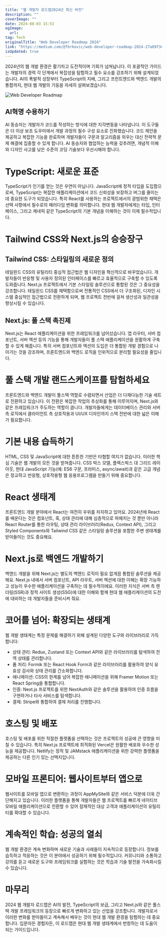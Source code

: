 ```yaml
---
title: "웹 개발자 로드맵2024년 최신 버전"
description: ""
coverImage: ""
date: 2024-08-03 15:53
ogImage:
  url:
tag: Tech
originalTitle: "Web Developer Roadmap 2024"
link: "https://medium.com/@fbrkovic/web-developer-roadmap-2024-27a89f3eb1ba"
isUpdated: true
---
```


2024년의 웹 개발 환경은 활기차고 도전적이며 기회가 넘쳐납니다. 이 포괄적인 가이드는 개발자의 경력 각 단계에서 복잡성을 탐험하고 필수 요소를 강조하기 위해 설계되었습니다. AI의 폭발적 성장부터 TypeScript의 지배, 그리고 프런트엔드와 백엔드 개발의 통합까지, 현대 웹 개발의 기둥을 자세히 살펴보겠습니다.

![Web Developer Roadmap](/assets/img/Web-Developer-Roadmap-2024_0.png)

## AI혁명 수용하기

AI 동승자는 개발자가 코드를 작성하는 방식에 대한 지각변동을 나타냅니다. 이 도구들은 더 이상 보조 도우미에서 개발 과정의 필수 구성 요소로 진화했습니다. 코드 제안을 제공하고 복잡한 기능을 완료하며 개발자들이 구문과 알고리즘을 외우는 대신 전략적 문제 해결에 집중할 수 있게 합니다. AI 동승자와 협업하는 능력을 갖추려면, 개념적 이해와 디자인 사고를 낮은 수준의 코딩 기술보다 우선시해야 합니다.

<!-- seedividend - 사각형 -->

<ins class="adsbygoogle"
     style="display:block"
     data-ad-client="ca-pub-4877378276818686"
     data-ad-slot="1898504329"
     data-ad-format="auto"
     data-full-width-responsive="true"></ins>

<script>
     (adsbygoogle = window.adsbygoogle || []).push({});
</script>

# TypeScript: 새로운 표준

TypeScript가 인기를 얻는 것은 우연이 아닙니다. JavaScript에 정적 타입을 도입함으로써, TypeScript는 복잡한 애플리케이션에서 코드 신뢰성을 보장하고 버그를 줄이는 데 중요한 도구가 되었습니다. 특히 React를 사용하는 프로젝트에서의 광범위한 채택은 선택 사항에서 필수로의 패러다임 변화를 의미합니다. 현대 웹 개발자에게는 타입, 인터페이스, 그리고 제네릭 같은 TypeScript의 기본 개념을 이해하는 것이 이제 필수적입니다.

# Tailwind CSS와 Next.js의 승승장구

## Tailwind CSS: 스타일링의 새로운 정의

<!-- seedividend - 사각형 -->

<ins class="adsbygoogle"
     style="display:block"
     data-ad-client="ca-pub-4877378276818686"
     data-ad-slot="1898504329"
     data-ad-format="auto"
     data-full-width-responsive="true"></ins>

<script>
     (adsbygoogle = window.adsbygoogle || []).push({});
</script>

테일윈드 CSS의 유틸리티 중심적 접근법은 웹 디자인을 혁신적으로 바꾸었습니다. 개발자들이 반응형 및 사용자 정의된 인터페이스를 빠르고 효율적으로 구축할 수 있도록 도와줍니다. Next.js 프로젝트에서 기본 스타일링 솔루션으로 통합된 것은 그 중요성을 강조합니다. 테일윈드 CSS를 채택함으로써 전통적인 CSS에서 더 구조화된, 디자인 시스템 중심적인 접근법으로 전환하게 되며, 웹 프로젝트 전반에 걸쳐 생산성과 일관성을 향상시킬 수 있습니다.

## Next.js: 풀 스택 촉진제

Next.js는 React 애플리케이션을 위한 프레임워크를 넘어섰습니다. 앱 라우터, 서버 컴포넌트, 서버 액션 등의 기능을 통해 개발자들이 풀 스택 애플리케이션을 원활하게 구축할 수 있게 해줍니다. 특히 서버 컴포넌트와 액션의 도입은 더 통합된 개발 경험으로 나아가는 것을 강조하며, 프론트엔드와 백엔드 로직을 인위적으로 분리할 필요성을 줄입니다.

# 풀 스택 개발 랜드스케이프를 탐험하세요

<!-- seedividend - 사각형 -->

<ins class="adsbygoogle"
     style="display:block"
     data-ad-client="ca-pub-4877378276818686"
     data-ad-slot="1898504329"
     data-ad-format="auto"
     data-full-width-responsive="true"></ins>

<script>
     (adsbygoogle = window.adsbygoogle || []).push({});
</script>

프론트엔드와 백엔드 개발이 풀스택 역할로 수렴되면서 산업은 더 다재다능한 기술 세트로 전환하고 있습니다. 이 전환은 복잡한 작업의 추상화를 통해 이루어지며, Next.js와 같은 프레임워크가 주도하는 역할이 큽니다. 개발자들에게는 데이터베이스 관리와 서버 측 로직에서 클라이언트 측 상호작용과 UI/UX 디자인까지 스택 전반에 대한 넓은 이해가 필요합니다.

# 기본 내용 습득하기

HTML, CSS 및 JavaScript에 대한 튼튼한 기반은 타협할 여지가 없습니다. 이러한 핵심 기술은 웹 개발의 모든 것을 받쳐줍니다. CSS 박스 모델, 플렉스박스 대 그리드 레이아웃, 현대 JavaScript 기능(예: ES6 구문, 프라미스, async/await)과 같은 고급 개념은 정교하고 반응형, 상호작용형 웹 응용프로그램을 만들기 위해 중요합니다.

# React 생태계

<!-- seedividend - 사각형 -->

<ins class="adsbygoogle"
     style="display:block"
     data-ad-client="ca-pub-4877378276818686"
     data-ad-slot="1898504329"
     data-ad-format="auto"
     data-full-width-responsive="true"></ins>

<script>
     (adsbygoogle = window.adsbygoogle || []).push({});
</script>

프론트엔드 개발 분야에서 React는 여전히 우위를 차지하고 있어요. 2024년에 React를 배운다는 것은 컴포넌트, 훅, 상태 관리에 대해 심층적으로 파헤치는 것 뿐만 아니라 React Router를 통한 라우팅, 상태 관리 라이브러리(Redux, Context API), 그리고 Styled Components와 Tailwind CSS 같은 스타일링 솔루션을 포함한 주변 생태계를 받아들이는 것도 중요해요.

# Next.js로 백엔드 개발하기

백엔드 개발을 위해 Next.js는 별도의 백엔드 로직이 필요 없게끔 통합된 솔루션을 제공해요. Next.js 내에서 서버 컴포넌트, API 라우트, 서버 액션에 대한 이해는 확장 가능하고 성능이 우수한 애플리케이션을 구축하는 데 필수적이에요. 이러한 지식은 서버 측 렌더링(SSR)과 정적 사이트 생성(SSG)에 대한 이해와 함께 현대 웹 애플리케이션의 도전에 대비하는 데 개발자들을 준비시켜 줘요.

# 코어를 넘어: 확장되는 생태계

<!-- seedividend - 사각형 -->

<ins class="adsbygoogle"
     style="display:block"
     data-ad-client="ca-pub-4877378276818686"
     data-ad-slot="1898504329"
     data-ad-format="auto"
     data-full-width-responsive="true"></ins>

<script>
     (adsbygoogle = window.adsbygoogle || []).push({});
</script>

웹 개발 생태계는 특정 문제를 해결하기 위해 설계된 다양한 도구와 라이브러리로 가득합니다:

- 상태 관리: Redux, Zustand 또는 Context API와 같은 라이브러리를 탐색하여 전역 상태를 관리합니다.
- 폼 처리: Formik 또는 React Hook Form과 같은 라이브러리를 활용하여 양식 유효성 검사와 상태 관리를 간소화합니다.
- 애니메이션: CSS의 한계를 넘어 복잡한 애니메이션을 위해 Framer Motion 또는 React Spring을 통합합니다.
- 인증: Next.js 프로젝트를 위한 NextAuth와 같은 솔루션을 활용하여 인증 흐름을 구현하거나 타사 서비스를 탐색합니다.
- 결제: Stripe와 통합하여 결제 처리를 진행합니다.

# 호스팅 및 배포

호스팅 및 배포를 위한 적절한 플랫폼을 선택하는 것은 프로젝트의 성공에 큰 영향을 미칠 수 있습니다. 특히 Next.js 프로젝트에 최적화된 Vercel은 원활한 배포와 우수한 성능을 제공합니다. Netlify는 정적 및 JAMstack 애플리케이션을 위한 강력한 플랫폼을 제공하는 다른 인기 있는 선택지입니다.

<!-- seedividend - 사각형 -->

<ins class="adsbygoogle"
     style="display:block"
     data-ad-client="ca-pub-4877378276818686"
     data-ad-slot="1898504329"
     data-ad-format="auto"
     data-full-width-responsive="true"></ins>

<script>
     (adsbygoogle = window.adsbygoogle || []).push({});
</script>

# 모바일 프론티어: 웹사이트부터 앱으로

웹사이트를 모바일 앱으로 변환하는 과정이 AppMySite와 같은 서비스 덕분에 더욱 간단해지고 있습니다. 이러한 플랫폼을 통해 개발자들은 웹 프로젝트를 빠르게 네이티브 모바일 애플리케이션으로 전환할 수 있어 잠재적인 대상 고객과 애플리케이션의 유틸리티를 확대할 수 있습니다.

# 계속적인 학습: 성공의 열쇠

웹 개발 환경은 계속 변화하며 새로운 기술과 사례들이 지속적으로 등장합니다. 정보를 습득하고 적응하는 것은 이 분야에서 성공하기 위해 필수적입니다. 커뮤니티와 소통하고 강의를 듣고 새로운 도구와 프레임워크를 실험하는 것은 학습과 기술 발전을 가속화시킬 수 있습니다.

<!-- seedividend - 사각형 -->

<ins class="adsbygoogle"
     style="display:block"
     data-ad-client="ca-pub-4877378276818686"
     data-ad-slot="1898504329"
     data-ad-format="auto"
     data-full-width-responsive="true"></ins>

<script>
     (adsbygoogle = window.adsbygoogle || []).push({});
</script>

# 마무리

2024 웹 개발자 로드맵은 AI의 발전, TypeScript의 보급, 그리고 Next.js와 같은 풀스택 개발 프레임워크의 등장으로 빠르게 변화하고 있는 산업을 강조합니다. 개발자로서 이러한 변화를 받아들이고 계속해서 배우는 것이 현대 웹 개발 환경을 탐험하는 데 중요합니다. 입문자든 경험자든, 이 로드맵은 현대 웹 개발 생태계에서 번창하는 데 도움이 되는 가이드입니다.
